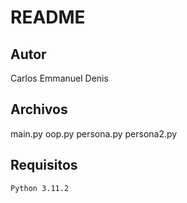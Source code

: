 # README

## Autor

Carlos Emmanuel Denis

## Archivos

  main.py
  oop.py
  persona.py
  persona2.py

## Requisitos
	Python 3.11.2

